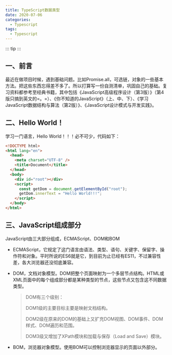 ```yaml
---
title: TypeScript数据类型
date: 2020-07-06
categories:
  - Typescript
tags:
  - Typescript
---
```


::: tip
:::

<!-- more -->



## 一、前言

最近在做项目时候，遇到基础问题。比如Promise.all，可选链，对象的一些基本方法。把这些东西忘得差不多了。所以打算写一份自测清单，巩固自己的基础。复习资料都参考至经典书籍，其中包括《JavaScript高级程序设计（第3版）》（第4版只搞到英文的=。=）、《你不知道的JavaScript》（上、中、下）、《学习JavaScript数据结构与算法（第2版）》、《JavaScript设计模式与开发实践》。



## 二、Hello World！

学习一门语言，Hello World！！！必不可少，代码如下：

```html
<!DOCTYPE html>
<html lang="en">
  <head>
    <meta charset="UTF-8" />
    <title>Document</title>
  </head>
  <body>
    <div id="root"></div>
    <script>
      const getDom = document.getElementById("root");
      getDom.innerText = "Hello World!!!";
    </script>
  </body>
</html>

```



## 三、JavaScript组成部分

JavaScript由三大部分组成，ECMAScript、DOM和BOM

+ ECMAScript，它规定了这门语言由语法、类型、语句、关键字、保留字、操作符和对象。平时所说的ES6就是它，到目前为止已经有ES11，不过兼容性差，各大浏览器还没彻底兼容。

+ DOM，文档对象模型。DOM把整个页面映射为一个多层节点结构。HTML或XML页面中的每个组成部分都是某种类型的节点，这些节点又包含这不同数据类型。

  > DOM有三个级别：
  >
  > DOM1级的主要目标主要是映射文档结构。
  >
  > DOM2级在原来的DOM的基础上又扩充DOM视图、DOM事件、DOM样式、DOM遍历和范围。
  >
  > DOM3级又增加了XPath模块和加载与保存（Load and Save）模块。

+ BOM，浏览器对象模型。使用BOM可以控制浏览器显示的页面以外部分。




